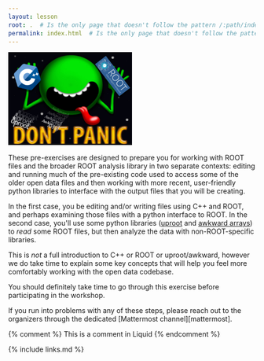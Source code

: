 ```yaml
---
layout: lesson
root: .  # Is the only page that doesn't follow the pattern /:path/index.html
permalink: index.html  # Is the only page that doesn't follow the pattern /:path/index.html
---
```

<!-- ![](assets/img/cpp_and_root_logo.png) -->

<img src="assets/img/cpp_and_root_uproot_awkward_logo.png" alt="C++ and ROOT pre-exercise logo" width="50%">

These pre-exercises are designed to prepare you for working with ROOT files and the broader
ROOT analysis library in two separate contexts:
editing and running much of the pre-existing code used to access
some of the older open data files and then working with more recent, user-friendly 
python libraries to interface with the output files that you will be creating. 

In the first case, you be editing and/or writing files using C++ and ROOT, and perhaps
examining those files with a python interface to ROOT.
In the second case, you'll use some python libraries ([uproot](https://uproot.readthedocs.io/en/latest/index.html) and [awkward arrays](https://awkward-array.readthedocs.io/en/latest/))
to *read* some ROOT files, but then analyze the data with non-ROOT-specific libraries. 

This is *not* a full introduction to C++ or ROOT or uproot/awkward, however
we do take time to explain some key concepts that will help you feel more comfortably working
with the open data codebase.

You should definitely take time to go through this exercise before
participating in the workshop.

If you run into problems with any of these steps, please reach out to the organizers
through the dedicated [Mattermost channel][mattermost].


<!-- this is an html comment -->

{% comment %} This is a comment in Liquid {% endcomment %}

{% include links.md %}
